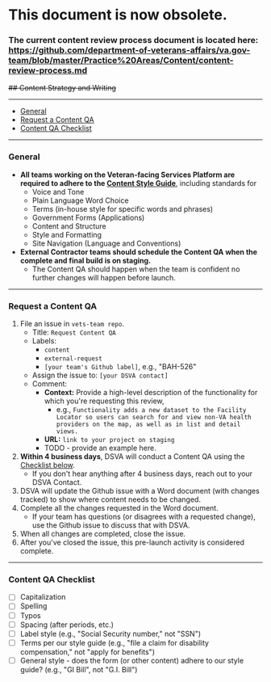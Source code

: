 # This document is now obsolete. 
### The current content review process document is located here: https://github.com/department-of-veterans-affairs/va.gov-team/blob/master/Practice%20Areas/Content/content-review-process.md



~~## Content Strategy and Writing~~

<hr>

* [General](#general)
* [Request a Content QA](#request-a-content-qa)
* [Content QA Checklist](#content-qa-checklist)

<hr>

### General

* **All teams working on the Veteran-facing Services Platform are required to adhere to the [Content Style Guide](https://github.com/department-of-veterans-affairs/vets.gov-content-style-guide)**, including standards for
  * Voice and Tone
  * Plain Language Word Choice
  * Terms (in-house style for specific words and phrases)
  * Government Forms (Applications)
  * Content and Structure
  * Style and Formatting
  * Site Navigation (Language and Conventions)
* **External Contractor teams should schedule the Content QA when the complete and final build is on staging.** 
  * The Content QA should happen when the team is confident no further changes will happen before launch.

<hr>

### Request a Content QA

1. File an issue in ```vets-team repo```.
    * Title: ```Request Content QA```
    * Labels: 
      * ```content```
      * ```external-request```
      * ```[your team's Github label]```, e.g., "BAH-526"
    * Assign the issue to: ```[your DSVA contact]```
    * Comment: 
      * **Context:** Provide a high-level description of the functionality for which you're requesting this review,
        * e.g., ```Functionality adds a new dataset to the Facility Locator so users can search for and view non-VA health providers on the map, as well as in list and detail views.```
      * **URL:** ```link to your project on staging```
      * TODO - provide an example here.
1. **Within 4 business days**, DSVA will conduct a Content QA using the [Checklist below](#content-qa-checklist).
    * If you don't hear anything after 4 business days, reach out to your DSVA Contact.
1. DSVA will update the Github issue with a Word document (with changes tracked) to show where content needs to be changed.
1. Complete all the changes requested in the Word document.
    * If your team has questions (or disagrees with a requested change), use the Github issue to discuss that with DSVA.
1. When all changes are completed, close the issue.
1. After you've closed the issue, this pre-launch activity is considered complete.

<hr>

### Content QA Checklist
* [ ] Capitalization
* [ ] Spelling
* [ ] Typos
* [ ] Spacing (after periods, etc.)
* [ ] Label style (e.g., "Social Security number," not "SSN")
* [ ] Terms per our style guide (e.g., "file a claim for disability compensation," not "apply for benefits")
* [ ] General style - does the form (or other content) adhere to our style guide? (e.g., "GI Bill", not "G.I. Bill")
